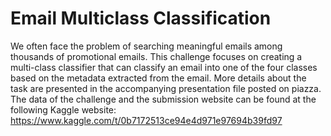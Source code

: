 # Email Multiclass Classification
We often face the problem of searching meaningful emails among thousands of promotional emails.
This challenge focuses on creating a multi-class classifier that can classify an email into one of the four
classes based on the metadata extracted from the email. More details about the task are presented in
the accompanying presentation file posted on piazza. The data of the challenge and the submission
website can be found at the following Kaggle website:
https://www.kaggle.com/t/0b7172513ce94e4d971e97694b39fd97

